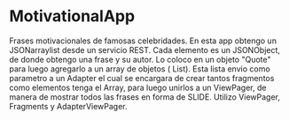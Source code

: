 # MotivationalApp
Frases motivacionales de famosas celebridades.
En esta app obtengo un JSONarraylist desde un servicio REST. Cada elemento es un JSONObject, de donde obtengo una frase y su autor. Lo coloco en un objeto "Quote" para luego agregarlo
a un array de objetos ( List<Quotes>). Esta lista envio como parametro a un Adapter el cual se encargara de crear tantos fragmentos como elementos tenga 
el Array, para luego unirlos a un ViewPager, de manera de mostrar todos las frases en forma de SLIDE.
Utilizo ViewPager, Fragments y AdapterViewPager.
